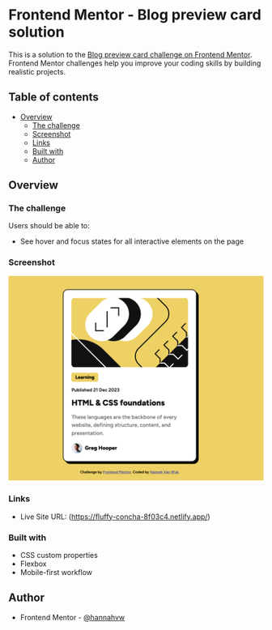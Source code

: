 # Frontend Mentor - Blog preview card solution

This is a solution to the [Blog preview card challenge on Frontend Mentor](https://www.frontendmentor.io/challenges/blog-preview-card-ckPaj01IcS). Frontend Mentor challenges help you improve your coding skills by building realistic projects.

## Table of contents

- [Overview](#overview)
  - [The challenge](#the-challenge)
  - [Screenshot](#screenshot)
  - [Links](#links)
  - [Built with](#built-with)
  - [Author](#author)

## Overview

### The challenge

Users should be able to:

- See hover and focus states for all interactive elements on the page

### Screenshot

![](./screenshot.png)

### Links

- Live Site URL: (https://fluffy-concha-8f03c4.netlify.app/)

### Built with

- CSS custom properties
- Flexbox
- Mobile-first workflow

## Author

- Frontend Mentor - [@hannahvw](https://www.frontendmentor.io/profile/hannahvw)
